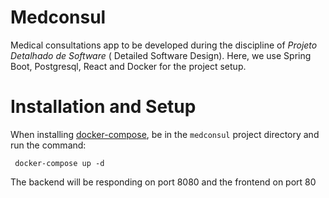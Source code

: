 # Medconsul

Medical consultations app to be developed during the discipline of _Projeto Detalhado de Software_ ( Detailed Software Design). Here, we use Spring Boot, Postgresql, React and Docker for the project setup.

# Installation and Setup

When installing [docker-compose](https://docs.docker.com/compose/), be in the `medconsul` project directory and run the command:

     docker-compose up -d

The backend will be responding on port 8080 and the frontend on port 80